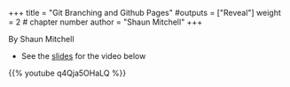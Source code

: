 +++
title = "Git Branching and Github Pages"
#outputs = ["Reveal"]
weight = 2 # chapter number
author = "Shaun Mitchell"
+++

By Shaun Mitchell

- See the [slides](https://docs.google.com/presentation/d/1RRmFH5Z4mdT2AB776fUOGkcfxCVedioFedDRTF3j9vw/present?token=AC4w5VgbtBLGua2k5_VTUwmQc_w2sQe5aA:1601427946471&includes_info_params=1&eisi=CI3riP_Xj-wCFczMOgcdAEwFNg#slide=id.p) for the video below

{{% youtube q4Qja5OHaLQ %}}

